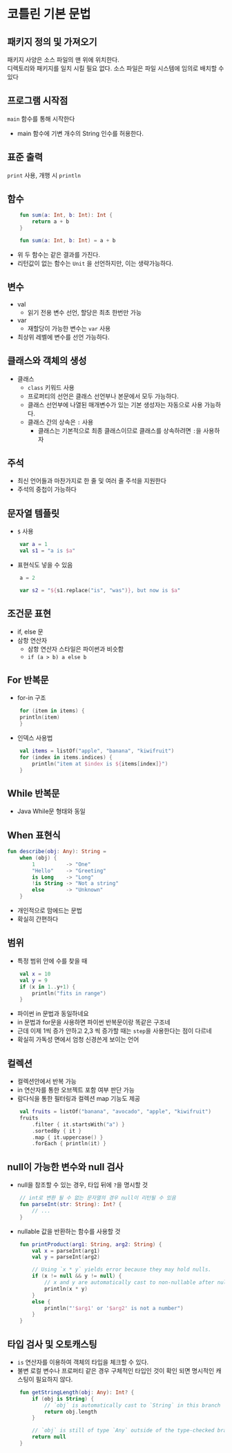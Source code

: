 # 코틀린 기본 문법

## 패키지 정의 및 가져오기

패키지 사양은 소스 파일의 맨 위에 위치한다.  
디렉토리와 패키지를 일치 시킬 필요 없다. 소스 파일은 파일 시스템에 임의로 배치할 수 있다  

## 프로그램 시작점

`main` 함수를 통해 시작한다  

- main 함수에 기변 개수의 String 인수를 허용한다.
  
## 표준 출력

`print` 사용, 개행 시 `println`

## 함수

```kotlin
    fun sum(a: Int, b: Int): Int {
        return a + b
    }
```

```kotlin
    fun sum(a: Int, b: Int) = a + b
```

- 위 두 함수는 같은 결과를 가진다.  
- 리턴값이 없는 함수는 `Unit` 을 선언하지만, 이는 생략가능하다.

## 변수

- val
  - 읽기 전용 변수 선언, 할당은 최초 한번만 가능
- var
  - 재할당이 가능한 변수는 `var` 사용
- 최상위 레벨에 변수를 선언 가능하다.

## 클래스와 객체의 생성

- 클래스
  - `class` 키워드 사용
  - 프로퍼티의 선언은 클래스 선언부나 본문에서 모두 가능하다.
  - 클래스 선언부에 나열된 매개변수가 있는 기본 생성자는 자동으로 사용 가능하다.
  - 클래스 간의 상속은 `:` 사용
    - 클래스는 기본적으로 최종 클래스이므로 클래스를 상속하려면 `:`을 사용하자

## 주석

- 최신 언어들과 마찬가지로 한 줄 및 여러 줄 주석을 지원한다
- 주석의 중첩이 가능하다

## 문자열 템플릿

- `$` 사용

```kotlin
    var a = 1
    val s1 = "a is $a"
```

- 표현식도 넣을 수 있음

```kotlin
    a = 2

    var s2 = "${s1.replace("is", "was")}, but now is $a"
```

## 조건문 표현

- if, else 문
- 삼항 연산자
  - 삼항 연산자 스타일은 파이썬과 비슷함
  - `if (a > b) a else b`

## For 반복문

- for-in 구조

```kotlin
    for (item in items) {
    println(item)
    }
```

- 인덱스 사용법

```kotlin
    val items = listOf("apple", "banana", "kiwifruit")
    for (index in items.indices) {
        println("item at $index is ${items[index]}")
    }
```

## While 반복문

- Java While문 형태와 동일

## When 표현식

```kotlin
fun describe(obj: Any): String =
    when (obj) {
        1          -> "One"
        "Hello"    -> "Greeting"
        is Long    -> "Long"
        !is String -> "Not a string"
        else       -> "Unknown"
    }
```

- 개인적으로 맘에드는 문법
- 확실히 간편하다

## 범위

- 특정 범위 안에 수를 찾을 때

```kotlin
    val x = 10
    val y = 9
    if (x in 1..y+1) {
        println("fits in range")
    }
```

- 파이썬 in 문법과 동일하네요
- in 문법과 for문을 사용하면 파이썬 반복문이랑 똑같은 구조네
- 근데 이제 1씩 증가 안하고 2,3 씩 증가할 때는 `step`을 사용한다는 점이 다르네
- 확실히 가독성 면에서 엄청 신경쓴게 보이는 언어

## 컬렉션

- 컬렉션안에서 반복 가능
- in 연산자를 통한 오브젝트 포함 여부 판단 가능
- 람다식을 통한 필터링과 컬렉션 map 기능도 제공

```kotlin
    val fruits = listOf("banana", "avocado", "apple", "kiwifruit")
    fruits
        .filter { it.startsWith("a") }
        .sortedBy { it }
        .map { it.uppercase() }
        .forEach { println(it) }
```

## null이 가능한 변수와 null 검사

- null을 참조할 수 있는 경우, 타입 뒤에 `?`을 명시할 것

```kotlin
    // int로 변환 될 수 없는 문자열의 경우 null이 리턴될 수 있음
    fun parseInt(str: String): Int? {
        // ...
    }
```

- nullable 값을 반환하는 함수를 사용할 것

```kotlin
    fun printProduct(arg1: String, arg2: String) {
        val x = parseInt(arg1)
        val y = parseInt(arg2)

        // Using `x * y` yields error because they may hold nulls.
        if (x != null && y != null) {
            // x and y are automatically cast to non-nullable after null check
            println(x * y)
        }
        else {
            println("'$arg1' or '$arg2' is not a number")
        }    
    }
```

## 타입 검사 및 오토캐스팅

- `is` 연산자를 이용하여 객체의 타입을 체크할 수 있다.
- 불변 로컬 변수나 프로퍼티 같은 경우 구체적인 타입인 것이 확인 되면 명시적인 캐스팅이 필요하지 않다.

```kotlin
    fun getStringLength(obj: Any): Int? {
        if (obj is String) {
            // `obj` is automatically cast to `String` in this branch
            return obj.length
        }

        // `obj` is still of type `Any` outside of the type-checked branch
        return null
    }
```
